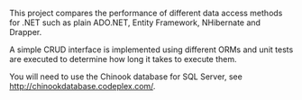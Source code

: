This project compares the performance of different data access methods for .NET such as plain ADO.NET, Entity Framework, NHibernate and Drapper.

A simple CRUD interface is implemented using different ORMs and unit tests are executed to determine how long it takes to execute them.

You will need to use the Chinook database for SQL Server, see http://chinookdatabase.codeplex.com/.